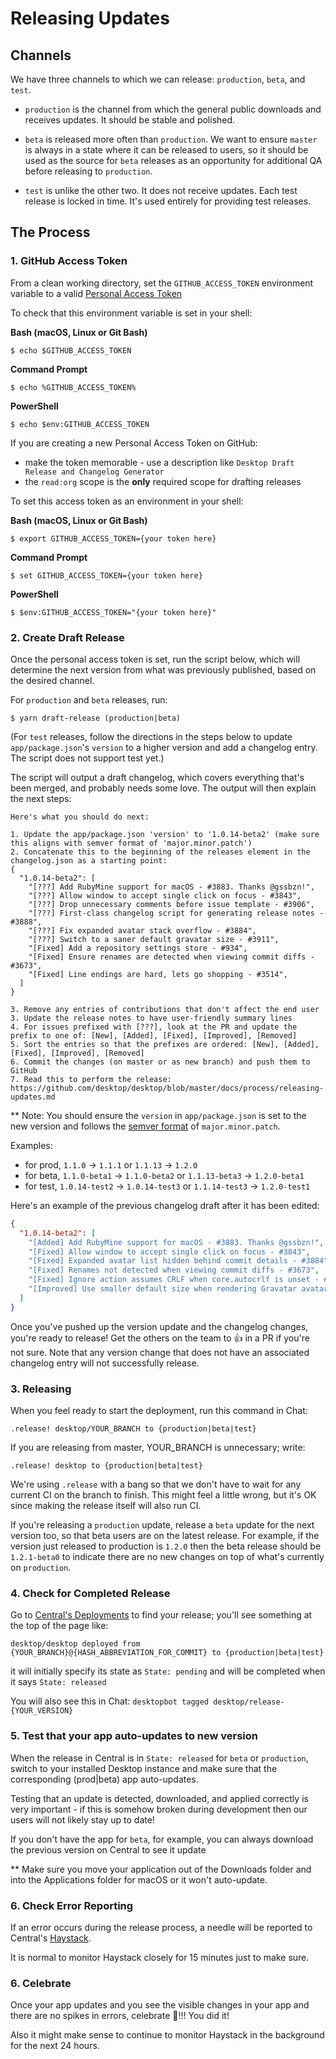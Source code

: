 # Releasing Updates

## Channels

We have three channels to which we can release: `production`, `beta`, and `test`.

- `production` is the channel from which the general public downloads and receives updates. It should be stable and polished.

- `beta` is released more often than `production`. We want to ensure `master` is always in a state where it can be released to users, so it should be used as the source for `beta` releases as an opportunity for additional QA before releasing to `production`.

- `test` is unlike the other two. It does not receive updates. Each test release is locked in time. It's used entirely for providing test releases.

## The Process

### 1. GitHub Access Token

From a clean working directory, set the `GITHUB_ACCESS_TOKEN` environment variable to a valid [Personal Access Token](https://help.github.com/articles/creating-a-personal-access-token-for-the-command-line/) 

To check that this environment variable is set in your shell:

**Bash (macOS, Linux or Git Bash)**
```shellsession
$ echo $GITHUB_ACCESS_TOKEN
```

**Command Prompt**
```shellsession
$ echo %GITHUB_ACCESS_TOKEN%
```

**PowerShell**
```shellsession
$ echo $env:GITHUB_ACCESS_TOKEN
```

If you are creating a new Personal Access Token on GitHub:
* make the token memorable - use a description like `Desktop Draft Release and Changelog Generator`
* the `read:org` scope is the **only** required scope for drafting releases

To set this access token as an environment in your shell: 

**Bash (macOS, Linux or Git Bash)**
```shellsession
$ export GITHUB_ACCESS_TOKEN={your token here}
```

**Command Prompt**
```shellsession
$ set GITHUB_ACCESS_TOKEN={your token here}
```

**PowerShell**
```shellsession
$ $env:GITHUB_ACCESS_TOKEN="{your token here}"
```

### 2. Create Draft Release

Once the personal access token is set, run the script below, which will determine the next version from what was previously published, based on the desired channel.

For `production` and `beta` releases, run:

```shellsession
$ yarn draft-release (production|beta)
```

(For `test` releases, follow the directions in the steps below to update `app/package.json`'s `version` to a higher version and add a changelog entry. The script does not support test yet.)

The script will output a draft changelog, which covers everything that's been merged, and probably needs some love.
The output will then explain the next steps:

```shellsession
Here's what you should do next:

1. Update the app/package.json 'version' to '1.0.14-beta2' (make sure this aligns with semver format of 'major.minor.patch')
2. Concatenate this to the beginning of the releases element in the changelog.json as a starting point:
{
  "1.0.14-beta2": [
    "[???] Add RubyMine support for macOS - #3883. Thanks @gssbzn!",
    "[???] Allow window to accept single click on focus - #3843",
    "[???] Drop unnecessary comments before issue template - #3906",
    "[???] First-class changelog script for generating release notes - #3888",
    "[???] Fix expanded avatar stack overflow - #3884",
    "[???] Switch to a saner default gravatar size - #3911",
    "[Fixed] Add a repository settings store - #934",
    "[Fixed] Ensure renames are detected when viewing commit diffs - #3673",
    "[Fixed] Line endings are hard, lets go shopping - #3514",
  ]
}

3. Remove any entries of contributions that don't affect the end user
3. Update the release notes to have user-friendly summary lines
4. For issues prefixed with [???], look at the PR and update the prefix to one of: [New], [Added], [Fixed], [Improved], [Removed]
5. Sort the entries so that the prefixes are ordered: [New], [Added], [Fixed], [Improved], [Removed]
6. Commit the changes (on master or as new branch) and push them to GitHub
7. Read this to perform the release: https://github.com/desktop/desktop/blob/master/docs/process/releasing-updates.md
```

** Note: You should ensure the `version` in `app/package.json` is set to the new version and follows the [semver format](https://semver.org/) of `major.minor.patch`. 

Examples:
* for prod, `1.1.0` -> `1.1.1` or `1.1.13` -> `1.2.0` 
* for beta, `1.1.0-beta1` -> `1.1.0-beta2` or `1.1.13-beta3` -> `1.2.0-beta1`
* for test, `1.0.14-test2` -> `1.0.14-test3` or `1.1.14-test3` -> `1.2.0-test1`

Here's an example of the previous changelog draft after it has been edited:

```json
{
  "1.0.14-beta2": [
    "[Added] Add RubyMine support for macOS - #3883. Thanks @gssbzn!",
    "[Fixed] Allow window to accept single click on focus - #3843",
    "[Fixed] Expanded avatar list hidden behind commit details - #3884",
    "[Fixed] Renames not detected when viewing commit diffs - #3673",
    "[Fixed] Ignore action assumes CRLF when core.autocrlf is unset - #3514",
    "[Improved] Use smaller default size when rendering Gravatar avatars - #3911",
  ]
}
```

Once you've pushed up the version update and the changelog changes, you're ready to release! Get the others on the team to :thumbsup: in a PR if you're not sure. Note that any version change that does not have an associated changelog entry will not successfully release.

### 3. Releasing

When you feel ready to start the deployment, run this command in Chat:

```
.release! desktop/YOUR_BRANCH to {production|beta|test}
```

If you are releasing from master, YOUR_BRANCH is unnecessary; write:
```
.release! desktop to {production|beta|test}
``` 

We're using `.release` with a bang so that we don't have to wait for any current CI on the branch to finish. This might feel a little wrong, but it's OK since making the release itself will also run CI.

If you're releasing a `production` update, release a `beta` update for the next version too, so that beta users are on the latest release. For example, if the version just released to production is `1.2.0` then the beta release should be `1.2.1-beta0` to indicate there are no new changes on top of what's currently on `production`.

### 4. Check for Completed Release

Go to [Central's Deployments](https://central.github.com/deployments) to find your release; you'll see something at the top of the page like:
```
desktop/desktop deployed from {YOUR_BRANCH}@{HASH_ABBREVIATION_FOR_COMMIT} to {production|beta|test}
```
it will initially specify its state as `State: pending` and will be completed when it says `State: released`

You will also see this in Chat:
`desktopbot tagged desktop/release-{YOUR_VERSION}`

### 5. Test that your app auto-updates to new version

When the release in Central is in `State: released` for `beta` or `production`, switch to your installed Desktop instance and make sure that the corresponding (prod|beta) app auto-updates.

Testing that an update is detected, downloaded, and applied correctly is very important - if this is somehow broken during development then our users will not likely stay up to date!  

If you don't have the app for `beta`, for example, you can always download the previous version on Central to see it update 

** Make sure you move your application out of the Downloads folder and into the Applications folder for macOS or it won't auto-update.

### 6. Check Error Reporting

If an error occurs during the release process, a needle will be reported to Central's [Haystack](https://haystack.githubapp.com/central).

It is normal to monitor Haystack closely for 15 minutes just to make sure.

### 6. Celebrate

Once your app updates and you see the visible changes in your app and there are no spikes in errors, celebrate 🎉!!! You did it!

Also it might make sense to continue to monitor Haystack in the background for the next 24 hours.
